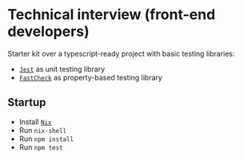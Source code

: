 # Technical interview (front-end developers)

Starter kit over a typescript-ready project with basic testing libraries:
* [`Jest`](https://github.com/facebook/jest) as unit testing library
* [`FastCheck`](https://github.com/fscheck/FsCheck) as property-based testing library

## Startup

* Install [`Nix`](https://nixos.org/guides/install-nix.html)
* Run `nix-shell`
* Run `npm install`
* Run `npm test`
